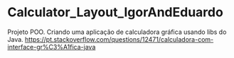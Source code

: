 # Calculator_Layout_IgorAndEduardo

Projeto POO.
Criando uma aplicação de calculadora gráfica usando libs do Java. 
https://pt.stackoverflow.com/questions/12471/calculadora-com-interface-gr%C3%A1fica-java

